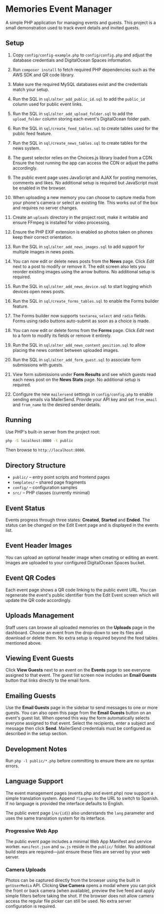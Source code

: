 # Memories Event Manager

A simple PHP application for managing events and guests. This project is a small demonstration used to track event details and invited guests.

## Setup
1. Copy `config/config-example.php` to `config/config.php` and adjust the database credentials and DigitalOcean Spaces information.
2. Run `composer install` to fetch required PHP dependencies such as the AWS SDK and QR code library.
3. Make sure the required MySQL databases exist and the credentials match your setup.
4. Run the SQL in `sql/alter_add_public_id.sql` to add the `public_id` column used for public event links.

5. Run the SQL in `sql/alter_add_upload_folder.sql` to add the `upload_folder` column storing each event's DigitalOcean folder path.

6. Run the SQL in `sql/create_feed_tables.sql` to create tables used for the public feed feature.
7. Run the SQL in `sql/create_news_tables.sql` to create tables for the news system.

8. The guest selector relies on the Choices.js library loaded from a CDN. Ensure the host running the app can access the CDN or adjust the paths accordingly.
9. The public event page uses JavaScript and AJAX for posting memories, comments and likes. No additional setup is required but JavaScript must be enabled in the browser.
10. When uploading a new memory you can choose to capture media from your phone's camera or select an existing file. This works out of the box and requires no server changes.
11. Create an `uploads` directory in the project root, make it writable and ensure FFmpeg is installed for video processing.
12. Ensure the PHP EXIF extension is enabled so photos taken on phones keep their correct orientation.
13. Run the SQL in `sql/alter_add_news_images.sql` to add support for multiple images in news posts.
14. You can now edit or delete news posts from the **News** page. Click *Edit* next to a post to modify or remove it. The edit screen also lets you reorder existing images using the arrow buttons. No additional setup is required.
15. Run the SQL in `sql/alter_add_news_device.sql` to start logging which devices open news posts.
16. Run the SQL in `sql/create_forms_tables.sql` to enable the Forms builder feature.
17. The Forms builder now supports `textarea`, `select` and `radio` fields. Forms using radio buttons auto-submit as soon as a choice is made.
18. You can now edit or delete forms from the **Forms** page. Click *Edit* next to a form to modify its fields or remove it entirely.
19. Run the SQL in `sql/alter_add_news_content_position.sql` to allow placing the news content between uploaded images.
20. Run the SQL in `sql/alter_add_form_guest.sql` to associate form submissions with guests.
21. View form submissions under **Form Results** and see which guests read each news post on the **News Stats** page. No additional setup is required.
22. Configure the new `mailersend` settings in `config/config.php` to enable sending emails via MailerSend. Provide your API key and set `from_email` and `from_name` to the desired sender details.


## Running
Use PHP's built-in server from the project root:
```bash
php -S localhost:8000 -t public
```
Then browse to `http://localhost:8000`.

## Directory Structure
- `public/` – entry point scripts and frontend pages
- `templates/` – shared page fragments
- `config/` – configuration samples
- `src/` – PHP classes (currently minimal)

## Event Status
Events progress through three states: **Created**, **Started** and **Ended**. The
status can be changed on the Edit Event page and is displayed in the events
list.

## Event Header Images
You can upload an optional header image when creating or editing an event. Images are uploaded to your configured DigitalOcean Spaces bucket.

## Event QR Codes
Each event page shows a QR code linking to the public event URL. You can regenerate the event's public identifier from the Edit Event screen which will update the QR code accordingly.

## Uploads Management
Staff users can browse all uploaded memories on the **Uploads** page in the dashboard. Choose an event from the drop-down to see its files and download or delete them. No extra setup is required beyond the feed tables mentioned above.

## Viewing Event Guests
Click **View Guests** next to an event on the **Events** page to see everyone assigned to that event. The guest list screen now includes an **Email Guests** button that links directly to the email form.

## Emailing Guests
Use the **Email Guests** page in the sidebar to send messages to one or more guests. You can also open this page from the **Email Guests** button on an event's guest list. When opened this way the form automatically selects everyone assigned to that event. Select the recipients, enter a subject and message then click **Send**. MailerSend credentials must be configured as described in the setup section.

## Development Notes
Run `php -l public/*.php` before committing to ensure there are no syntax errors.

## Language Support
The event management pages (events.php and event.php) now support a simple
translation system. Append `?lang=es` to the URL to switch to Spanish. If no
language is provided the interface defaults to English.

The public event page (`/e/{id}`) also understands the `lang` parameter and
uses the same translation system for its interface.

### Progressive Web App
The public event page includes a minimal Web App Manifest and service worker.
`manifest.json` and `sw.js` reside in the `public/` folder. No additional build
steps are required—just ensure these files are served by your web server.

### Camera Uploads
Photos can be captured directly from the browser using the built in
`getUserMedia` API. Clicking **Use Camera** opens a modal where you can pick the
front or back camera (when available), preview the live feed and apply simple
filters before taking the shot. If the browser does not allow camera access the
regular file picker can still be used. No extra server configuration is
required.
